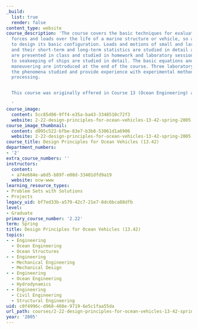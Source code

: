 ```yaml
---
_build:
  list: true
  render: false
content_type: website
course_description: 'The course covers the basic techniques for evaluating the maximum
  forces and loads over the life of a marine structure or vehicle, so as to be able
  to design its basic configuration. Loads and motions of small and large structures
  and their short-term and long-term statistics are studied in detail and many applications
  are presented in class and studied in homework and laboratory sessions. Issues related
  to seakeeping of ships are studied in detail. The basic equations and issues of
  maneuvering are introduced at the end of the course. Three laboratory sessions demonstrate
  the phenomena studied and provide experience with experimental methods and data
  processing.


  This course was originally offered in Course 13 (Ocean Engineering) as 13.42.

  '
course_image:
  content: 5cc85d06-9ff4-e35a-ba43-3348510c72f3
  website: 2-22-design-principles-for-ocean-vehicles-13-42-spring-2005
course_image_thumbnail:
  content: d095c522-bfbe-83e7-b3b8-53061d1a6906
  website: 2-22-design-principles-for-ocean-vehicles-13-42-spring-2005
course_title: Design Principles for Ocean Vehicles (13.42)
department_numbers:
- '2'
extra_course_numbers: ''
instructors:
  content:
  - a74e684e-a6d5-b89f-e08d-33401dfd9a19
  website: ocw-www
learning_resource_types:
- Problem Sets with Solutions
- Projects
legacy_uid: bf7ed33b-a579-42c7-21e7-8dc6bca88dfb
level:
- Graduate
primary_course_number: '2.22'
term: Spring
title: Design Principles for Ocean Vehicles (13.42)
topics:
- - Engineering
  - Ocean Engineering
  - Ocean Structures
- - Engineering
  - Mechanical Engineering
  - Mechanical Design
- - Engineering
  - Ocean Engineering
  - Hydrodynamics
- - Engineering
  - Civil Engineering
  - Structural Engineering
uid: c0f4996c-d968-468e-9719-6e5c1faa55da
url_path: courses/2-22-design-principles-for-ocean-vehicles-13-42-spring-2005
year: '2005'
---
```

